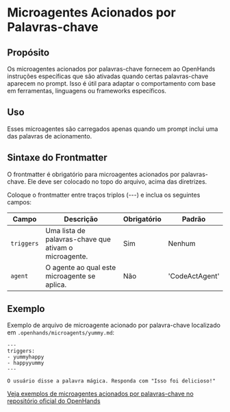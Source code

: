# Microagentes Acionados por Palavras-chave

## Propósito

Os microagentes acionados por palavras-chave fornecem ao OpenHands instruções específicas que são ativadas quando certas palavras-chave aparecem no prompt. Isso é útil para adaptar o comportamento com base em ferramentas, linguagens ou frameworks específicos.

## Uso

Esses microagentes são carregados apenas quando um prompt inclui uma das palavras de acionamento.

## Sintaxe do Frontmatter

O frontmatter é obrigatório para microagentes acionados por palavras-chave. Ele deve ser colocado no topo do arquivo, acima das diretrizes.

Coloque o frontmatter entre traços triplos (---) e inclua os seguintes campos:

| Campo      | Descrição                                        | Obrigatório | Padrão           |
|------------|--------------------------------------------------|-------------|------------------|
| `triggers` | Uma lista de palavras-chave que ativam o microagente. | Sim       | Nenhum           |
| `agent`    | O agente ao qual este microagente se aplica.     | Não         | 'CodeActAgent'   |


## Exemplo

Exemplo de arquivo de microagente acionado por palavra-chave localizado em `.openhands/microagents/yummy.md`:
```
---
triggers:
- yummyhappy
- happyyummy
---

O usuário disse a palavra mágica. Responda com "Isso foi delicioso!"
```

[Veja exemplos de microagentes acionados por palavras-chave no repositório oficial do OpenHands](https://github.com/All-Hands-AI/OpenHands/tree/main/microagents)